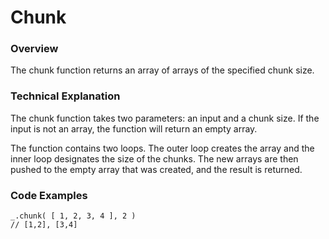 # Chunk

### Overview
The chunk function returns an array of arrays of the specified chunk size.



### Technical Explanation
The chunk function takes two parameters: an input and a chunk size. If the input is not an array, the function will return an empty array. 

The function contains two loops. The outer loop creates the array and the inner loop designates the size of the chunks. The new arrays are then pushed to the empty array that was created, and the result is returned.


### Code Examples



```
_.chunk( [ 1, 2, 3, 4 ], 2 )
// [1,2], [3,4]
```